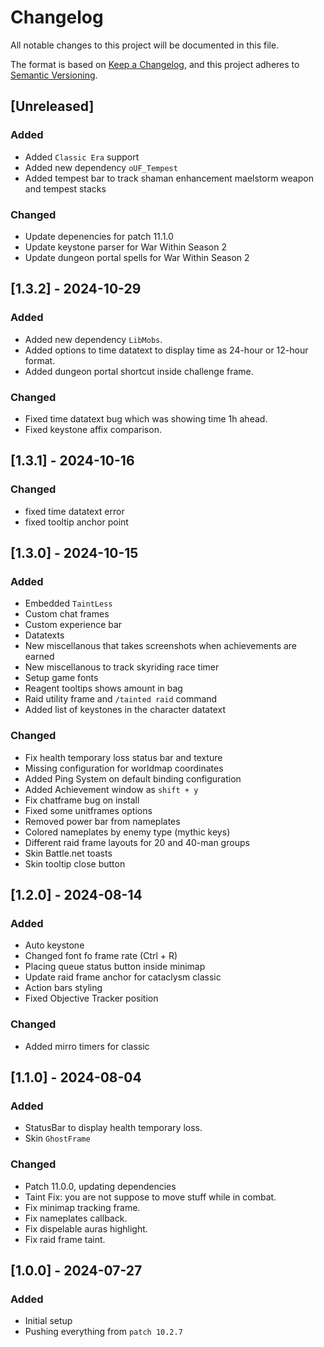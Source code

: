 # Changelog

All notable changes to this project will be documented in this file.

The format is based on [Keep a Changelog](https://keepachangelog.com/en/1.0.0/),
and this project adheres to [Semantic Versioning](https://semver.org/spec/v2.0.0.html).

## [Unreleased]

### Added

-   Added `Classic Era` support
-   Added new dependency `oUF_Tempest`
-   Added tempest bar to track shaman enhancement maelstorm weapon and tempest stacks

### Changed

-   Update depenencies for patch 11.1.0
-   Update keystone parser for War Within Season 2
-   Update dungeon portal spells for War Within Season 2

## [1.3.2] - 2024-10-29

### Added

-   Added new dependency `LibMobs`.
-   Added options to time datatext to display time as 24-hour or 12-hour format.
-   Added dungeon portal shortcut inside challenge frame.

### Changed

-   Fixed time datatext bug which was showing time 1h ahead.
-   Fixed keystone affix comparison.

## [1.3.1] - 2024-10-16

### Changed

-   fixed time datatext error
-   fixed tooltip anchor point

## [1.3.0] - 2024-10-15

### Added

-   Embedded `TaintLess`
-   Custom chat frames
-   Custom experience bar
-   Datatexts
-   New miscellanous that takes screenshots when achievements are earned
-   New miscellanous to track skyriding race timer
-   Setup game fonts
-   Reagent tooltips shows amount in bag
-   Raid utility frame and `/tainted raid` command
-   Added list of keystones in the character datatext

### Changed

-   Fix health temporary loss status bar and texture
-   Missing configuration for worldmap coordinates
-   Added Ping System on default binding configuration
-   Added Achievement window as `shift + y`
-   Fix chatframe bug on install
-   Fixed some unitframes options
-   Removed power bar from nameplates
-   Colored nameplates by enemy type (mythic keys)
-   Different raid frame layouts for 20 and 40-man groups
-   Skin Battle.net toasts
-   Skin tooltip close button

## [1.2.0] - 2024-08-14

### Added

-   Auto keystone
-   Changed font fo frame rate (Ctrl + R)
-   Placing queue status button inside minimap
-   Update raid frame anchor for cataclysm classic
-   Action bars styling
-   Fixed Objective Tracker position

### Changed

-  Added mirro timers for classic

## [1.1.0] - 2024-08-04

### Added

-   StatusBar to display health temporary loss.
-   Skin `GhostFrame`

### Changed

-   Patch 11.0.0, updating dependencies
-   Taint Fix: you are not suppose to move stuff while in combat.
-   Fix minimap tracking frame.
-   Fix nameplates callback.
-   Fix dispelable auras highlight.
-   Fix raid frame taint.

## [1.0.0] - 2024-07-27

### Added

-   Initial setup
-   Pushing everything from `patch 10.2.7`
